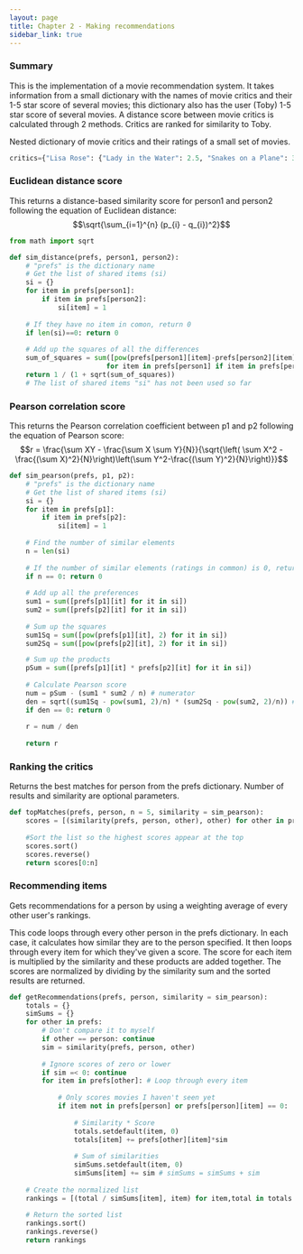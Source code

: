 ```yaml
---
layout: page
title: Chapter 2 - Making recommendations
sidebar_link: true
---
```


### Summary

This is the implementation of a movie recommendation system. It takes information from a small dictionary with the names of movie critics and their 1-5 star score of several movies; this dictionary also has the user (Toby) 1-5 star score of several movies. A distance score between movie critics is calculated through 2 methods. Critics are ranked for similarity to Toby.

Nested dictionary of movie critics and their ratings of a small set of movies.


```python
critics={"Lisa Rose": {"Lady in the Water": 2.5, "Snakes on a Plane": 3.5, "Just My Luck": 3.0, "Superman Returns": 3.5, "You, Me and Dupree": 2.5, "The Night Listener": 3.0}, "Gene Seymour": {"Lady in the Water": 2.5, "Snakes on a Plane": 3.5, "Just My Luck": 1.5, "Superman Returns": 5.0, "The Night Listener": 3.0, "You, Me and Dupree": 3.5}, "Michael Philipps": {"Lady in the Water": 2.5, "Snakes on a Plane": 3.0, "Superman Returns": 3.5, "The Night Listener": 4.0, "You, Me and Dupree": 2.5}, "Mick LaSalle": {"Lady in the Water": 3.0, "Snakes on a Plane": 3.5, "Just My Luck": 2.0, "Superman Returns": 3.0, "The Night Listener": 3.0, "You, Me and Dupree": 2.0}, "Jack Mathews": {"Lady in the Water": 3.0, "Snakes on a Plane": 4.0, "The Night Listener": 3.0, "Supermant Returns": 5.0, "You, Me and Dupree": 3.5}, "Toby": {"Snakes on a Plane": 4.5, "You, Me and Dupree": 1.0, "Superman Returns": 4.0}}
```

### Euclidean distance score
This returns a distance-based similarity score for person1 and person2 following the equation of Euclidean distance:
$$\sqrt{\sum_{i=1}^{n} (p_{i} - q_{i})^2}$$


```python
from math import sqrt

def sim_distance(prefs, person1, person2):
    # "prefs" is the dictionary name 
    # Get the list of shared items (si)
    si = {}
    for item in prefs[person1]:
        if item in prefs[person2]:
            si[item] = 1
    
    # If they have no item in comon, return 0
    if len(si)==0: return 0
   
    # Add up the squares of all the differences
    sum_of_squares = sum([pow(prefs[person1][item]-prefs[person2][item], 2) 
                        for item in prefs[person1] if item in prefs[person2]])
    return 1 / (1 + sqrt(sum_of_squares))
    # The list of shared items "si" has not been used so far

```

### Pearson correlation score
This returns the Pearson correlation coefficient between p1 and p2 following the equation of Pearson score:
$$r = \frac{\sum XY - \frac{\sum X \sum Y}{N}}{\sqrt{\left( \sum X^2 - \frac{(\sum X)^2}{N}\right)\left(\sum Y^2-\frac{(\sum Y)^2}{N}\right)}}$$



```python
def sim_pearson(prefs, p1, p2):
    # "prefs" is the dictionary name
    # Get the list of shared items (si)
    si = {}
    for item in prefs[p1]:
        if item in prefs[p2]:
            si[item] = 1
    
    # Find the number of similar elements         
    n = len(si)
    
    # If the number of similar elements (ratings in common) is 0, return 0
    if n == 0: return 0
    
    # Add up all the preferences
    sum1 = sum([prefs[p1][it] for it in si])
    sum2 = sum([prefs[p2][it] for it in si])
    
    # Sum up the squares
    sum1Sq = sum([pow(prefs[p1][it], 2) for it in si])
    sum2Sq = sum([pow(prefs[p2][it], 2) for it in si])

    # Sum up the products
    pSum = sum([prefs[p1][it] * prefs[p2][it] for it in si])
    
    # Calculate Pearson score
    num = pSum - (sum1 * sum2 / n) # numerator
    den = sqrt((sum1Sq - pow(sum1, 2)/n) * (sum2Sq - pow(sum2, 2)/n)) # denominator
    if den == 0: return 0
    
    r = num / den
    
    return r

```

### Ranking the critics

Returns the best matches for person from the prefs dictionary. Number of results and similarity are optional parameters.



```python
def topMatches(prefs, person, n = 5, similarity = sim_pearson):
    scores = [(similarity(prefs, person, other), other) for other in prefs if other != person]
    
    #Sort the list so the highest scores appear at the top
    scores.sort()
    scores.reverse()
    return scores[0:n]
```

### Recommending items

Gets recommendations for a person by using a weighting average of every other user's rankings.

This code loops through every other person in the prefs dictionary. In each case, it calculates how similar they are to the person specified. It then loops through every item for which they've given a score. The score for each item is multiplied by the similarity and these products are added together. The scores are normalized by dividing by the similarity sum and the sorted results are returned.



```python
def getRecommendations(prefs, person, similarity = sim_pearson):
    totals = {}
    simSums = {}
    for other in prefs:
        # Don't compare it to myself
        if other == person: continue
        sim = similarity(prefs, person, other)
        
        # Ignore scores of zero or lower
        if sim =< 0: continue
        for item in prefs[other]: # Loop through every item
            
            # Only scores movies I haven't seen yet
            if item not in prefs[person] or prefs[person][item] == 0:
                
                # Similarity * Score
                totals.setdefault(item, 0)
                totals[item] += prefs[other][item]*sim
                
                # Sum of similarities
                simSums.setdefault(item, 0)
                simSums[item] += sim # simSums = simSums + sim
                
    # Create the normalized list
    rankings = [(total / simSums[item], item) for item,total in totals.items()]
    
    # Return the sorted list
    rankings.sort()
    rankings.reverse()
    return rankings
```
